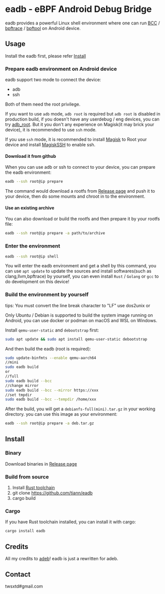 # eadb - eBPF Android Debug Bridge 

eadb provides a powerful Linux shell environment where one can run [BCC](https://github.com/iovisor/bcc) / [bpftrace](https://github.com/iovisor/bpftrace) / [bpftool](https://github.com/libbpf/bpftool) on Android device.

## Usage

Install the eadb first, please refer [Install](https://github.com/tiann/eadb#install)

### Prepare eadb environment on Android device

eadb support two mode to connect the device:

- adb
- ssh

Both of them need the root privilege.

If you want to use `adb` mode, `adb root` is required but `adb root` is disabled in production build, if you doesn't have any userdebug / eng devices, you can try [adb_root](https://github.com/tiann/adb_root). But it you don't any experience on Magisk(it may brick your device), it is recommended to use `ssh` mode.

If you use `ssh` mode, it is recommended to install [Magisk](https://github.com/topjohnwu/Magisk) to Root your device and install [MagiskSSH](https://gitlab.com/d4rcm4rc/MagiskSSH_releases) to enable ssh.

#### Download it from github

When you can use adb or ssh to connect to your device, you can prepare the eadb environment:

```sh
eadb --ssh root@ip prepare
```

The command would download a rootfs from [Release page](https://github.com/tiann/eadb/releases) and push it to your device, then do some mounts and chroot in to the environment.

#### Use an existing archive

You can also download or build the rootfs and then prepare it by your rootfs file:

```sh
eadb --ssh root@ip prepare -a path/to/archive
```

### Enter the environment

```sh
eadb --ssh root@ip shell
```

You will enter the eadb environment and get a shell by this command, you can use `apt update` to update the sources and install softwares(such as clang,llvm,bpftrace) by yourself, you can even install `Rust` / `Golang` or `gcc` to do development on this device!

### Build the environment by yourself

tips:
You must convert the line break character to "LF"
use dos2unix or 

Only Ubuntu / Debian is supported to build the system image running on Android, you can use docker or podman on macOS and WSL on Windows.

Install `qemu-user-static` and `debootstrap` first:

```sh
sudo apt update && sudo apt install qemu-user-static debootstrap
```

And then build the eadb (root is required):

```sh
sudo update-binfmts --enable qemu-aarch64
//mini
sudo eadb build 
or
//full
sudo eadb build --bcc
//change mirror
sudo eadb build --bcc --mirror https://xxx
//set tmpdir 
sudo eadb build --bcc --tempdir /home/xxx
```

After the build, you will get a `debianfs-full(mini).tar.gz` in your working directory. you can use this image as your environment:

```sh
eadb --ssh root@ip prepare -a deb.tar.gz
```

## Install

### Binary

Download binaries in [Release page](https://github.com/tiann/eadb/releases)

### Build from source

1. Install [Rust toolchain](https://www.rust-lang.org/tools/install)
2. git clone https://github.com/tiann/eadb
3. cargo build

### Cargo

If you have Rust toolchain installed, you can install it with cargo:

```sh
cargo install eadb
```

## Credits

All my credits to [adeb](https://github.com/joelagnel/adeb)! eadb is just a rewritten for adeb.

## Contact

twsxtd#gmail.com

